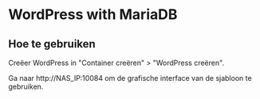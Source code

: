 WordPress with MariaDB
=========

## Hoe te gebruiken
Creëer WordPress in "Container creëren" > "WordPress creëren".

Ga naar http://NAS_IP:10084 om de grafische interface van de sjabloon te gebruiken.

